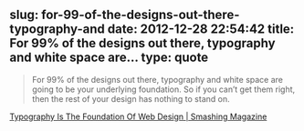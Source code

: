 slug: for-99-of-the-designs-out-there-typography-and
date: 2012-12-28 22:54:42
title: For 99% of the designs out there, typography and white space are...
type: quote
---

> For 99% of the designs out there, typography and white space are going to be your underlying foundation. So if you can’t get them right, then the rest of your design has nothing to stand on.

[Typography Is The Foundation Of Web Design | Smashing Magazine](http://www.smashingmagazine.com/2012/07/24/one-more-time-typography-is-the-foundation-of-web-design/)
